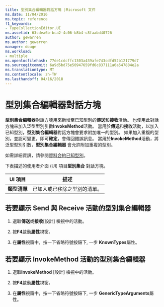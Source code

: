 ```yaml
---
title: 型別集合編輯器對話方塊 |Microsoft 文件
ms.date: 11/04/2016
ms.topic: reference
f1_keywords:
- TypeCollectionEditor.UI
ms.assetid: 63cdea6b-bca2-4c06-b8b4-c8faabd40726
author: gewarren
ms.author: gewarren
manager: douge
ms.workload:
- multiple
ms.openlocfilehash: 77de1cdcffc1303a439afe743cdfd52b121779d7
ms.sourcegitcommit: 6a9d5bd75e50947659fd6c837111a6a547884e2a
ms.translationtype: MT
ms.contentlocale: zh-TW
ms.lasthandoff: 04/16/2018
---
```

# <a name="type-collection-editor-dialog-box"></a>型別集合編輯器對話方塊

**型別集合編輯器**對話方塊用來新增至已知型別的**傳送**和**接收**活動。 也使用此對話方塊來加入泛型型別引數**InvokeMethod**活動。 當用於**傳送**和**接收**活動，以加入已知型別，**型別集合編輯器**對話方塊會要求附加唯一的型別。 如果加入重複的型別，並認可變更，即可**確定**，會傳回錯誤訊息。 當用於**InvokeMethod**活動，將泛型型別引數，**型別集合編輯器** 會允許附加重複的型別。

如需詳細資訊，請參閱[資料合約已知型別](/dotnet/framework/wcf/feature-details/data-contract-known-types)。

下表描述的使用者介面 (UI) 項目**型別集合** 對話方塊。

|UI 項目|描述|
|----------------|-----------------|
|**類型清單**|已加入或已移除之型別的清單。|

## <a name="to-bring-up-the-type-collection-editor-for-the-send-and-receive-activities"></a>若要顯示 Send  與 Receive 活動的型別集合編輯器

1.  選取**傳送**或**接收**[設計] 檢視中的活動。

2.  按**F4**啟動**屬性**視窗。

3.  在**屬性**視窗中，按一下省略符號按鈕下, 一步 **KnownTypes**屬性。

## <a name="to-bring-up-the-type-collection-editor-for-the-invokemethod-activity"></a>若要顯示 InvokeMethod 活動的型別集合編輯器

1.  選取**InvokeMethod** [設計] 檢視中的活動。

2.  按**F4**啟動**屬性**視窗。

3.  在**屬性**視窗中，按一下省略符號按鈕下, 一步 **GenericTypeArguments**屬性。